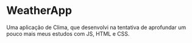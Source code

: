 # WeatherApp
Uma aplicação de Clima, que desenvolvi na tentativa de aprofundar um pouco mais meus estudos com JS, HTML e CSS.
